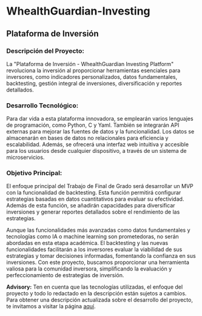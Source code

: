 # WhealthGuardian-Investing
## Plataforma de Inversión
### Descripción del Proyecto:

La "Plataforma de Inversión - WhealthGuardian Investing Platform" revoluciona la inversión al proporcionar herramientas esenciales para inversores, como indicadores personalizados, datos fundamentales, backtesting, gestión integral de inversiones, diversificación y reportes detallados.

### Desarrollo Tecnológico:

Para dar vida a esta plataforma innovadora, se emplearán varios lenguajes de programación, como Python, C y Yaml. También se integrarán API externas para mejorar las fuentes de datos y la funcionalidad. Los datos se almacenarán en bases de datos no relacionales para eficiencia y escalabilidad. Además, se ofrecerá una interfaz web intuitiva y accesible para los usuarios desde cualquier dispositivo, a través de un sistema de microservicios.

### Objetivo Principal:

El enfoque principal del Trabajo de Final de Grado será desarrollar un MVP con la funcionalidad de backtesting. Esta función permitirá configurar estrategias basadas en datos cuantitativos para evaluar su efectividad. Además de esta función, se añadirán capacidades para diversificar inversiones y generar reportes detallados sobre el rendimiento de las estrategias.

Aunque las funcionalidades más avanzadas como datos fundamentales y tecnologías como IA o machine learning son prometedoras, no serán abordadas en esta etapa académica. El backtesting y las nuevas funcionalidades facilitarán a los inversores evaluar la viabilidad de sus estrategias y tomar decisiones informadas, fomentando la confianza en sus inversiones. Con este proyecto, buscamos proporcionar una herramienta valiosa para la comunidad inversora, simplificando la evaluación y perfeccionamiento de estrategias de inversión.

**Advisory:**
Ten en cuenta que las tecnologías utilizadas, el enfoque del proyecto y todo lo redactado en la descripción están sujetos a cambios. Para obtener una descripción actualizada sobre el desarrollo del proyecto, te invitamos a visitar la página [aquí](https://oscarperezarruti.notion.site/WealthGuardian-Investing-e354853e8cbd40a2910a6f6146fa5a86?pvs=4).

